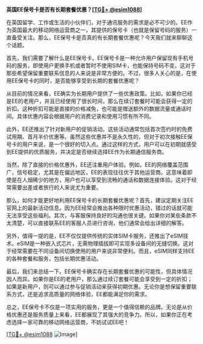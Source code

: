 **英国EE保号卡是否有长期套餐优惠？[[TG💪+ @esim1088](https://t.me/s/esim1088)]**

在英国留学、工作或生活的小伙伴们，对于通讯服务的需求是必不可少的。EE作为英国最大的移动网络运营商之一，其提供的保号卡（也就是保留号码的服务）一直备受关注。那么，EE保号卡是否真的有长期套餐优惠呢？今天我们就来聊聊这个话题。

首先，我们需要了解什么是EE保号卡。EE保号卡是一种允许用户保留现有手机号码的服务，即使用户更换手机或者暂时不使用SIM卡，也能保持号码不变。这对于那些希望保留重要联系信息的人来说是非常方便的。不过，很多人关心的是，在使用EE保号卡的同时，是否能够享受到长期的套餐优惠呢？

从目前的情况来看，EE确实为长期用户提供了一些优惠政策。比如，如果你已经是EE的老用户，并且已经使用了很长时间，那么在续订套餐时可能会获得一定的折扣。这种折扣可能是直接的价格减免，也可能是赠送额外的数据流量或通话时间。具体优惠内容会根据用户的消费记录和使用习惯有所不同。

此外，EE还推出了针对新用户的促销活动。这些活动通常包括首次签约时的免费试用期、首月半价优惠等。虽然这些优惠并不是永久性的，但对于初次接触EE保号卡的用户来说，是一个很好的切入点。通过这样的方式，用户可以在初期就感受到EE提供的优质服务，并决定是否继续选择EE作为长期通信服务商。

当然，除了直接的价格优惠外，EE还注重用户体验。例如，EE的网络覆盖范围广，信号稳定，尤其是在偏远地区，EE的表现往往优于其他运营商。这意味着即使是在人烟稀少的地方，用户也可以享受到流畅的通话和数据连接体验。这对于经常需要出差或者旅行的人来说尤为重要。

那么，如何才能更好地利用EE保号卡的长期套餐优惠呢？首先，建议定期关注EE官网上的最新活动信息。因为EE经常会推出各种限时优惠活动，错过的话就可能无法享受这些福利。其次，与客服保持良好的沟通也很关键。如果你对某些条款不太清楚，可以直接联系EE的客服人员进行咨询，他们通常会给出详细的解答。

另外，值得一提的是，EE不仅仅提供传统的实体SIM卡服务，还推出了eSIM技术。eSIM是一种嵌入式芯片，无需物理插拔即可实现多设备间的无缝切换。这对于经常需要在不同设备间切换使用的用户来说非常便利。而且，eSIM同样支持EE的各种套餐和服务，包括长期优惠活动。

最后，我们来总结一下。EE保号卡确实存在长期套餐优惠的可能性，但具体情况因人而异。如果你是EE的老用户，那么通过续订套餐可能会享受到一定的折扣；如果是新用户，则可以通过参与促销活动来获得初期优惠。无论你是想保留重要联系方式，还是追求高质量的网络体验，EE都能满足你的需求。

总之，EE保号卡不仅是一项实用的服务，更是一个值得信赖的品牌。无论是从价格优惠还是服务质量上来看，EE都展现了其强大的竞争力。所以，如果你正在考虑选择一家可靠的移动网络运营商，不妨试试EE吧！

[[TG💪+ @esim1088](https://t.me/s/esim1088) ![Image](https://i.postimg.cc/4NQfJmqS/Snipaste-2025-05-13-00-14-12.png)]
